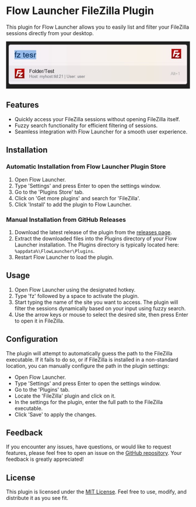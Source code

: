 # Flow Launcher FileZilla Plugin

This plugin for Flow Launcher allows you to easily list and filter your FileZilla sessions directly from your desktop.

![Flow Launcher FileZilla Plugin Screenshot](.github/screenshot.jpg)

## Features

- Quickly access your FileZilla sessions without opening FileZilla itself.
- Fuzzy search functionality for efficient filtering of sessions.
- Seamless integration with Flow Launcher for a smooth user experience.

## Installation

### Automatic Installation from Flow Launcher Plugin Store

1. Open Flow Launcher.
2. Type 'Settings' and press Enter to open the settings window.
3. Go to the 'Plugins Store' tab.
4. Click on 'Get more plugins' and search for 'FileZilla'.
5. Click 'Install' to add the plugin to Flow Launcher.

### Manual Installation from GitHub Releases

1. Download the latest release of the plugin from the [releases page](https://github.com/shaffe-fr/flow-filezilla/releases).
2. Extract the downloaded files into the Plugins directory of your Flow Launcher installation. The Plugins directory is typically located here: `%appdata%\FlowLauncher\Plugins`.
3. Restart Flow Launcher to load the plugin.

## Usage

1. Open Flow Launcher using the designated hotkey.
2. Type 'fz' followed by a space to activate the plugin.
3. Start typing the name of the site you want to access. The plugin will filter the sessions dynamically based on your input using fuzzy search.
4. Use the arrow keys or mouse to select the desired site, then press Enter to open it in FileZilla.

## Configuration

The plugin will attempt to automatically guess the path to the FileZilla executable. If it fails to do so, or if FileZilla is installed in a non-standard location, you can manually configure the path in the plugin settings:

- Open Flow Launcher.
- Type 'Settings' and press Enter to open the settings window.
- Go to the 'Plugins' tab.
- Locate the 'FileZilla' plugin and click on it.
- In the settings for the plugin, enter the full path to the FileZilla executable.
- Click 'Save' to apply the changes.

## Feedback

If you encounter any issues, have questions, or would like to request features, please feel free to open an issue on the [GitHub repository](https://github.com/shaffe-fr/flow-filezilla/issues). Your feedback is greatly appreciated!

## License

This plugin is licensed under the [MIT License](LICENSE). Feel free to use, modify, and distribute it as you see fit.
